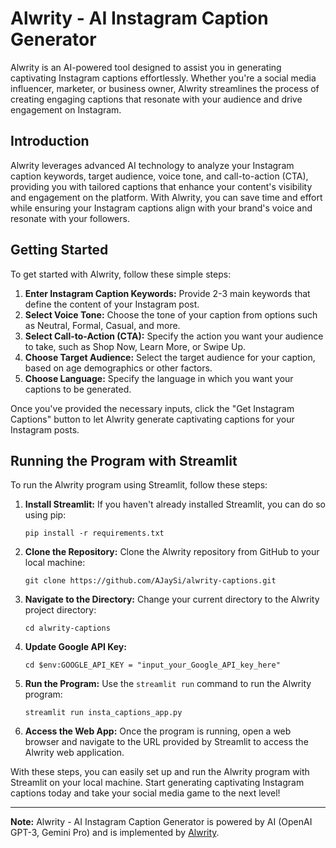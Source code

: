 # Alwrity - AI Instagram Caption Generator

Alwrity is an AI-powered tool designed to assist you in generating captivating Instagram captions effortlessly. Whether you're a social media influencer, marketer, or business owner, Alwrity streamlines the process of creating engaging captions that resonate with your audience and drive engagement on Instagram.

## Introduction

Alwrity leverages advanced AI technology to analyze your Instagram caption keywords, target audience, voice tone, and call-to-action (CTA), providing you with tailored captions that enhance your content's visibility and engagement on the platform. With Alwrity, you can save time and effort while ensuring your Instagram captions align with your brand's voice and resonate with your followers.

## Getting Started

To get started with Alwrity, follow these simple steps:

1. **Enter Instagram Caption Keywords:** Provide 2-3 main keywords that define the content of your Instagram post.
2. **Select Voice Tone:** Choose the tone of your caption from options such as Neutral, Formal, Casual, and more.
3. **Select Call-to-Action (CTA):** Specify the action you want your audience to take, such as Shop Now, Learn More, or Swipe Up.
4. **Choose Target Audience:** Select the target audience for your caption, based on age demographics or other factors.
5. **Choose Language:** Specify the language in which you want your captions to be generated.

Once you've provided the necessary inputs, click the "Get Instagram Captions" button to let Alwrity generate captivating captions for your Instagram posts.

## Running the Program with Streamlit

To run the Alwrity program using Streamlit, follow these steps:

1. **Install Streamlit:** If you haven't already installed Streamlit, you can do so using pip:

    ```
    pip install -r requirements.txt
    ```

2. **Clone the Repository:** Clone the Alwrity repository from GitHub to your local machine:

    ```
    git clone https://github.com/AJaySi/alwrity-captions.git
    ```

3. **Navigate to the Directory:** Change your current directory to the Alwrity project directory:

    ```
    cd alwrity-captions
    ```
4. **Update Google API Key:**
    ```
    cd $env:GOOGLE_API_KEY = "input_your_Google_API_key_here"
    ```
   
5. **Run the Program:** Use the `streamlit run` command to run the Alwrity program:

    ```
    streamlit run insta_captions_app.py
    ```

6. **Access the Web App:** Once the program is running, open a web browser and navigate to the URL provided by Streamlit to access the Alwrity web application.

With these steps, you can easily set up and run the Alwrity program with Streamlit on your local machine. Start generating captivating Instagram captions today and take your social media game to the next level!

---

**Note:** Alwrity - AI Instagram Caption Generator is powered by AI (OpenAI GPT-3, Gemini Pro) and is implemented by [Alwrity](https://alwrity.netlify.app).


